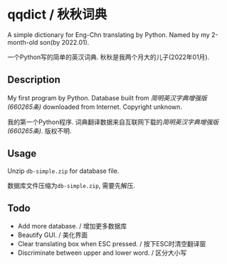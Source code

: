 # qqdict / 秋秋词典
A simple dictionary for Eng-Chn translating by Python. Named by my 2-month-old son(by 2022.01).

一个Python写的简单的英汉词典. 秋秋是我两个月大的儿子(2022年01月).


## Description

My first program by Python. Database built from *简明英汉字典增强版(660265条)* downloaded from Internet. Copyright unknown.

我的第一个Python程序. 词典翻译数据来自互联网下载的*简明英汉字典增强版(660265条)*. 版权不明.


## Usage

Unzip ``db-simple.zip`` for database file.

数据库文件压缩为``db-simple.zip``, 需要先解压.


## Todo

- Add more database. / 增加更多数据库
- Beautify GUI. / 美化界面
- Clear translating box when ESC pressed. / 按下ESC时清空翻译窗
- Discriminate between upper and lower word. / 区分大小写

